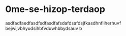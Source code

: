 # 0me-se-hizop-terdaop
asdfadfaedfasdfsdfasdfafsdafdsafdsjfkasdhnfliherhuvf bejwijvbhyudsihbfvduwhbbydsauv b

